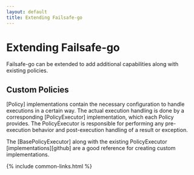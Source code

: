 ```yaml
---
layout: default
title: Extending Failsafe-go
---
```


# Extending Failsafe-go

Failsafe-go can be extended to add additional capabilities along with existing policies.

## Custom Policies

[Policy] implementations contain the necessary configuration to handle executions in a certain way. The actual execution handling is done by a corresponding [PolicyExecutor] implementation, which each Policy provides. The PolicyExecutor is responsible for performing any pre-execution behavior and post-execution handling of a result or exception. 

The [BasePolicyExecutor] along with the existing PolicyExecutor [implementations][github] are a good reference for creating custom implementations.

{% include common-links.html %}